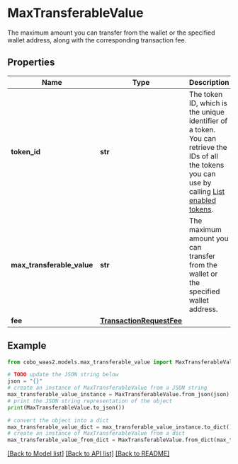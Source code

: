 # MaxTransferableValue

The maximum amount you can transfer from the wallet or the specified wallet address, along with the corresponding transaction fee.

## Properties

Name | Type | Description | Notes
------------ | ------------- | ------------- | -------------
**token_id** | **str** | The token ID, which is the unique identifier of a token. You can retrieve the IDs of all the tokens you can use by calling [List enabled tokens](/v2/api-references/wallets/list-enabled-tokens). | [optional] 
**max_transferable_value** | **str** | The maximum amount you can transfer from the wallet or the specified wallet address. | [optional] 
**fee** | [**TransactionRequestFee**](TransactionRequestFee.md) |  | [optional] 

## Example

```python
from cobo_waas2.models.max_transferable_value import MaxTransferableValue

# TODO update the JSON string below
json = "{}"
# create an instance of MaxTransferableValue from a JSON string
max_transferable_value_instance = MaxTransferableValue.from_json(json)
# print the JSON string representation of the object
print(MaxTransferableValue.to_json())

# convert the object into a dict
max_transferable_value_dict = max_transferable_value_instance.to_dict()
# create an instance of MaxTransferableValue from a dict
max_transferable_value_from_dict = MaxTransferableValue.from_dict(max_transferable_value_dict)
```
[[Back to Model list]](../README.md#documentation-for-models) [[Back to API list]](../README.md#documentation-for-api-endpoints) [[Back to README]](../README.md)


